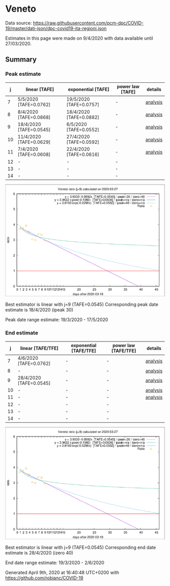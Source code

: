 # Veneto


Data source: https://raw.githubusercontent.com/pcm-dpc/COVID-19/master/dati-json/dpc-covid19-ita-regioni.json

Estimates in this page were made on 9/4/2020 with data available until 27/03/2020.


## Summary 

### Peak estimate 
|j|linear [TAFE]|exponential [TAFE]|power law [TAFE]|details|
|---|----|-----------|---------|-------|
|7|5/5/2020 [TAFE=0.0762]|19/5/2020 [TAFE=0.0757]|-|[analysis](COVID-19_veneto_j7_2020-03-27.md)|
|8|8/4/2020 [TAFE=0.0868]|18/4/2020 [TAFE=0.0882]|-|[analysis](COVID-19_veneto_j8_2020-03-27.md)|
|9|18/4/2020 [TAFE=0.0545]|6/5/2020 [TAFE=0.0552]|-|[analysis](COVID-19_veneto_j9_2020-03-27.md)|
|10|11/4/2020 [TAFE=0.0629]|27/4/2020 [TAFE=0.0592]|-|[analysis](COVID-19_veneto_j10_2020-03-27.md)|
|11|7/4/2020 [TAFE=0.0608]|22/4/2020 [TAFE=0.0616]|-|[analysis](COVID-19_veneto_j11_2020-03-27.md)|
|12|-|-|-||
|13|-|-|-||
|14|-|-|-||

![best peak estimate](COVID-19_veneto_j9_2020-03-27.png)

Best estimator is linear with j=9 (TAFE=0.0545)
Corresponding peak date estimate is 18/4/2020 (ipeak 30)


Peak date range estimate: 19/3/2020 - 17/5/2020

### End estimate 
|j|linear [TAFE/TFE]|exponential [TAFE/TFE]|power law [TAFE/TFE]|details|
|---|----|-----------|---------|-------|
|7|4/6/2020 [TAFE=0.0762]|-|-|[analysis](COVID-19_veneto_j7_2020-03-27.md)|
|8|-|-|-|[analysis](COVID-19_veneto_j8_2020-03-27.md)|
|9|28/4/2020 [TAFE=0.0545]|-|-|[analysis](COVID-19_veneto_j9_2020-03-27.md)|
|10|-|-|-|[analysis](COVID-19_veneto_j10_2020-03-27.md)|
|11|-|-|-|[analysis](COVID-19_veneto_j11_2020-03-27.md)|
|12|-|-|-||
|13|-|-|-||
|14|-|-|-||

![best zero estimate](COVID-19_veneto_j9_2020-03-27.png)

Best estimator is linear with j=9 (TAFE=0.0545)
Corresponding end date estimate is 28/4/2020 (izero 40)


End date range estimate: 19/3/2020 - 2/6/2020

Generated April 9th, 2020 at 16:40:48 UTC+0200 with https://github.com/robianc/COVID-19
